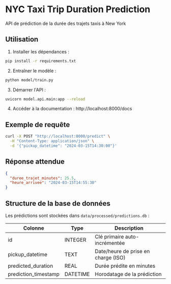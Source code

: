 # NYC Taxi Trip Duration Prediction

API de prédiction de la durée des trajets taxis à New York

## Utilisation

1. Installer les dépendances :
```bash
pip install -r requirements.txt
```

2. Entraîner le modèle :
```bash
python model/train.py
```

3. Démarrer l'API :
```bash
uvicorn model.api.main:app --reload
```

4. Accéder à la documentation :
http://localhost:8000/docs

## Exemple de requête
```bash
curl -X POST "http://localhost:8000/predict" \
  -H "Content-Type: application/json" \
  -d '{"pickup_datetime": "2024-03-15T14:30:00"}'
```

## Réponse attendue
```json
{
  "duree_trajet_minutes": 25.5,
  "heure_arrivee": "2024-03-15T14:55:30"
}
```

## Structure de la base de données
Les prédictions sont stockées dans `data/processed/predictions.db` :

| Colonne                | Type         | Description                          |
|------------------------|--------------|--------------------------------------|
| id                     | INTEGER      | Clé primaire auto-incrémentée        |
| pickup_datetime        | TEXT         | Date/heure de prise en charge (ISO)  |
| predicted_duration     | REAL         | Durée prédite en minutes             |
| prediction_timestamp   | DATETIME     | Horodatage de la prédiction          |
```
